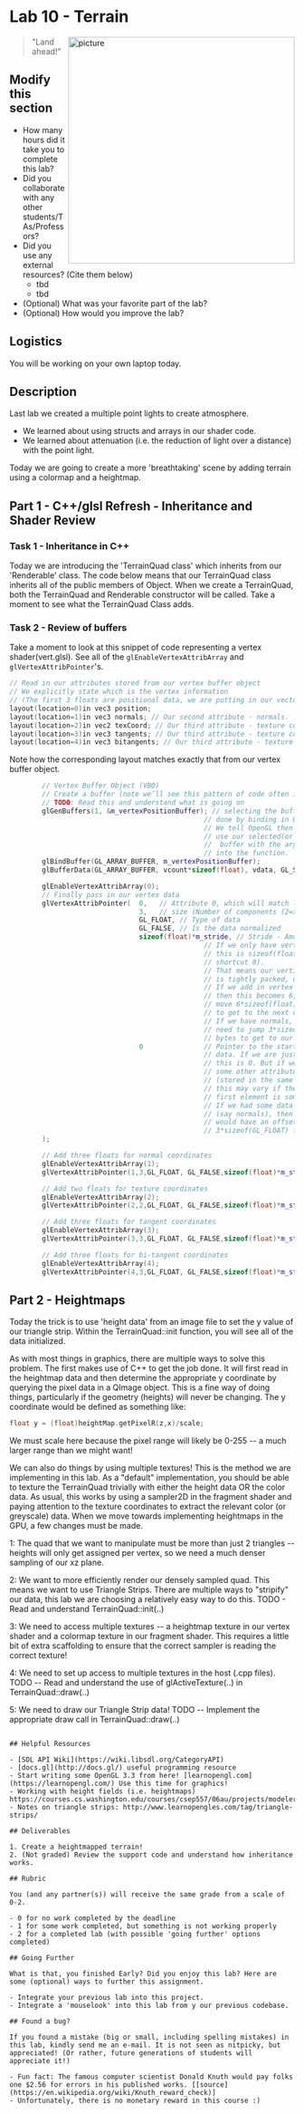 # Lab 10 - Terrain

<img align="right" src="./media/terrain.JPG" width="400px" alt="picture">

> "Land ahead!"

## Modify this section

- How many hours did it take you to complete this lab?
- Did you collaborate with any other students/TAs/Professors?
- Did you use any external resources? (Cite them below)
  - tbd
  - tbd
- (Optional) What was your favorite part of the lab?
- (Optional) How would you improve the lab?

## Logistics

You will be working on your own laptop today.

## Description

Last lab we created a multiple point lights to create atmosphere.

- We learned about using structs and arrays in our shader code.
- We learned about attenuation (i.e. the reduction of light over a distance) with the point light. 

Today we are going to create a more 'breathtaking' scene by adding terrain using a colormap and a heightmap.

## Part 1 - C++/glsl Refresh - Inheritance and Shader Review

### Task 1 - Inheritance in C++

Today we are introducing the 'TerrainQuad class' which inherits from our 'Renderable' class. The code below means that our TerrainQuad class inherits all of the public members of Object. When we create a TerrainQuad, both the TerrainQuad and Renderable constructor will be called. Take a moment to see what the TerrainQuad Class adds.

### Task 2 - Review of buffers

Take a moment to look at this snippet of code representing a vertex shader(vert.glsl). See all of the `glEnableVertexAttribArray` and `glVertexAttribPointer`'s.

```c
// Read in our attributes stored from our vertex buffer object
// We explicitly state which is the vertex information
// (The first 3 floats are positional data, we are putting in our vector)
layout(location=0)in vec3 position; 
layout(location=1)in vec3 normals; // Our second attribute - normals.
layout(location=2)in vec2 texCoord; // Our third attribute - texture coordinates.
layout(location=3)in vec3 tangents; // Our third attribute - texture coordinates.
layout(location=4)in vec3 bitangents; // Our third attribute - texture coordinates.
```

Note how the corresponding layout matches exactly that from our vertex buffer object.

```cpp
        // Vertex Buffer Object (VBO)
        // Create a buffer (note we’ll see this pattern of code often in OpenGL)
        // TODO: Read this and understand what is going on
        glGenBuffers(1, &m_vertexPositionBuffer); // selecting the buffer is
                                                // done by binding in OpenGL
                                                // We tell OpenGL then how we want to 
                                                // use our selected(or binded)
                                                //  buffer with the arguments passed 
                                                // into the function.
        glBindBuffer(GL_ARRAY_BUFFER, m_vertexPositionBuffer);
        glBufferData(GL_ARRAY_BUFFER, vcount*sizeof(float), vdata, GL_STATIC_DRAW);

        glEnableVertexAttribArray(0);
        // Finally pass in our vertex data
        glVertexAttribPointer(  0,   // Attribute 0, which will match layout in shader
                                3,   // size (Number of components (2=x,y)  (3=x,y,z), etc.)
                                GL_FLOAT, // Type of data
                                GL_FALSE, // Is the data normalized
                                sizeof(float)*m_stride, // Stride - Amount of bytes between each vertex.
                                                // If we only have vertex data, then
                                                // this is sizeof(float)*3 (or as a
                                                // shortcut 0).
                                                // That means our vertices(or whatever data) 
                                                // is tightly packed, one after the other.
                                                // If we add in vertex color information(3 more floats), 
                                                // then this becomes 6, as we
                                                // move 6*sizeof(float)
                                                // to get to the next chunk of data.
                                                // If we have normals, then we
                                                // need to jump 3*sizeof(GL_FLOAT)
                                                // bytes to get to our next vertex.
                                0               // Pointer to the starting point of our
                                                // data. If we are just grabbing vertices, 
                                                // this is 0. But if we have
                                                // some other attribute,
                                                // (stored in the same data structure),
                                                // this may vary if the very
                                                // first element is some different attribute.
                                                // If we had some data after
                                                // (say normals), then we 
                                                // would have an offset of 
                                                // 3*sizeof(GL_FLOAT) for example
        );

        // Add three floats for normal coordinates
        glEnableVertexAttribArray(1);
        glVertexAttribPointer(1,3,GL_FLOAT, GL_FALSE,sizeof(float)*m_stride,(char*)(sizeof(float)*3));

        // Add two floats for texture coordinates
        glEnableVertexAttribArray(2);
        glVertexAttribPointer(2,2,GL_FLOAT, GL_FALSE,sizeof(float)*m_stride,(char*)(sizeof(float)*6));

        // Add three floats for tangent coordinates
        glEnableVertexAttribArray(3);
        glVertexAttribPointer(3,3,GL_FLOAT, GL_FALSE,sizeof(float)*m_stride,(char*)(sizeof(float)*8));

        // Add three floats for bi-tangent coordinates
        glEnableVertexAttribArray(4);
        glVertexAttribPointer(4,3,GL_FLOAT, GL_FALSE,sizeof(float)*m_stride,(char*)(sizeof(float)*11));
```

## Part 2 - Heightmaps

Today the trick is to use 'height data' from an image file to set the y value of our triangle strip. Within the TerrainQuad::init function, you will see all of the data initialized.

As with most things in graphics, there are multiple ways to solve this problem.  The first makes use of C++ to get the job done.  It will first read in the heightmap data and then determine
the appropriate y coordinate by querying the pixel data in a QImage object.  This is a fine way of doing things, particularly if the geometry (heights) will never be changing.  The y coordinate
would be defined as something like:

```cpp
float y = (float)heightMap.getPixelR(z,x)/scale;
```

We must scale here because the pixel range will likely be 0-255 -- a much larger range than we might want!

We can also do things by using multiple textures!  This is the method we are implementing in this lab.  As a "default" implementation, you should be able to texture the TerrainQuad trivially
with either the height data OR the color data.  As usual, this works by using a sampler2D in the fragment shader and paying attention to the texture coordinates to extract the relevant
color (or greyscale) data.  When we move towards implementing heightmaps in the GPU, a few changes must be made.

1:  The quad that we want to manipulate must be more than just 2 triangles -- heights will only get assigned per vertex, so we need a much denser sampling of our xz plane.

2:  We want to more efficiently render our densely sampled quad.  This means we want to use Triangle Strips.  There are multiple ways to "stripify" our data, this lab we are choosing a relatively
easy way to do this.  TODO - Read and understand TerrainQuad::init(..)

3:  We need to access multiple textures -- a heightmap texture in our vertex shader and a colormap texture in our fragment shader.  This requires a little bit of extra scaffolding to ensure that
the correct sampler is reading the correct texture!

4:  We need to set up access to multiple textures in the host (.cpp files).  TODO -- Read and understand the use of glActiveTexture(..) in TerrainQuad::draw(..)

5:  We need to draw our Triangle Strip data!  TODO -- Implement the appropriate draw call in TerrainQuad::draw(..)

```

## Helpful Resources

- [SDL API Wiki](https://wiki.libsdl.org/CategoryAPI)
- [docs.gl](http://docs.gl/) useful programming resource
- Start writing some OpenGL 3.3 from here! [learnopengl.com](https://learnopengl.com/) Use this time for graphics!
- Working with height fields (i.e. heightmaps) https://courses.cs.washington.edu/courses/csep557/06au/projects/modeler/heightfield.html
- Notes on triangle strips: http://www.learnopengles.com/tag/triangle-strips/

## Deliverables

1. Create a heightmapped terrain!
2. (Not graded) Review the support code and understand how inheritance works.

## Rubric

You (and any partner(s)) will receive the same grade from a scale of 0-2.

- 0 for no work completed by the deadline
- 1 for some work completed, but something is not working properly
- 2 for a completed lab (with possible 'going further' options completed)

## Going Further

What is that, you finished Early? Did you enjoy this lab? Here are some (optional) ways to further this assignment.

- Integrate your previous lab into this project.
- Integrate a 'mouselook' into this lab from y our previous codebase.

## Found a bug?

If you found a mistake (big or small, including spelling mistakes) in this lab, kindly send me an e-mail. It is not seen as nitpicky, but appreciated! (Or rather, future generations of students will appreciate it!)

- Fun fact: The famous computer scientist Donald Knuth would pay folks one $2.56 for errors in his published works. [[source](https://en.wikipedia.org/wiki/Knuth_reward_check)]
- Unfortunately, there is no monetary reward in this course :)
